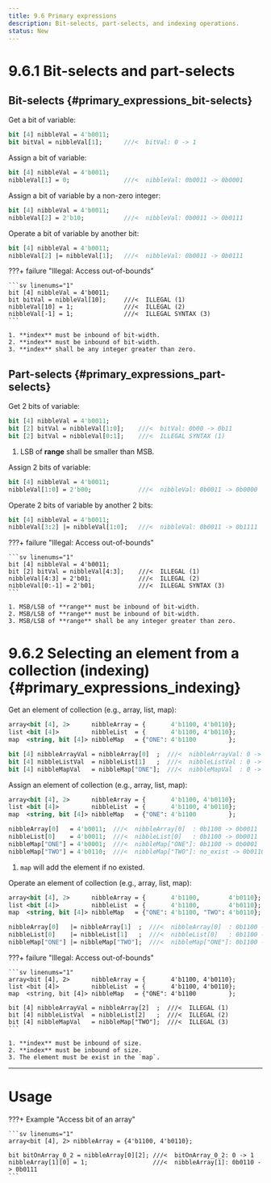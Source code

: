 ```yaml
---
title: 9.6 Primary expressions
description: Bit-selects, part-selects, and indexing operations.
status: New
---
```


# 9.6.1 Bit-selects and part-selects
## Bit-selects {#primary_expressions_bit-selects}
Get a bit of variable:
```sv linenums="1"
bit [4] nibbleVal = 4'b0011;
bit bitVal = nibbleVal[1];      ///<  bitVal: 0 -> 1
```

Assign a bit of variable:
```sv linenums="1"
bit [4] nibbleVal = 4'b0011;
nibbleVal[1] = 0;               ///<  nibbleVal: 0b0011 -> 0b0001
```

Assign a bit of variable by a non-zero integer:
```sv linenums="1"
bit [4] nibbleVal = 4'b0011;
nibbleVal[2] = 2'b10;           ///<  nibbleVal: 0b0011 -> 0b0111
```

Operate a bit of variable by another bit:
```sv linenums="1"
bit [4] nibbleVal = 4'b0011;
nibbleVal[2] |= nibbleVal[1];   ///<  nibbleVal: 0b0011 -> 0b0111
```

???+ failure "Illegal: Access out-of-bounds"

    ```sv linenums="1"
    bit [4] nibbleVal = 4'b0011;
    bit bitVal = nibbleVal[10];     ///<  ILLEGAL (1)
    nibbleVal[10] = 1;              ///<  ILLEGAL (2)
    nibbleVal[-1] = 1;              ///<  ILLEGAL SYNTAX (3)
    ```

    1. **index** must be inbound of bit-width.
    2. **index** must be inbound of bit-width.
    3. **index** shall be any integer greater than zero.


## Part-selects {#primary_expressions_part-selects}
Get 2 bits of variable:
```sv linenums="1"
bit [4] nibbleVal = 4'b0011;
bit [2] bitVal = nibbleVal[1:0];    ///<  bitVal: 0b00 -> 0b11
bit [2] bitVal = nibbleVal[0:1];    ///<  ILLEGAL SYNTAX (1)
```

1. LSB of **range** shall be smaller than MSB.

Assign 2 bits of variable:
```sv linenums="1"
bit [4] nibbleVal = 4'b0011;
nibbleVal[1:0] = 2'b00;             ///<  nibbleVal: 0b0011 -> 0b0000
```

Operate 2 bits of variable by another 2 bits:
```sv linenums="1"
bit [4] nibbleVal = 4'b0011;
nibbleVal[3:2] |= nibbleVal[1:0];   ///<  nibbleVal: 0b0011 -> 0b1111
```

???+ failure "Illegal: Access out-of-bounds"

    ```sv linenums="1"
    bit [4] nibbleVal = 4'b0011;
    bit [2] bitVal = nibbleVal[4:3];    ///<  ILLEGAL (1)
    nibbleVal[4:3] = 2'b01;             ///<  ILLEGAL (2)
    nibbleVal[0:-1] = 2'b01;            ///<  ILLEGAL SYNTAX (3)
    ```

    1. MSB/LSB of **range** must be inbound of bit-width.
    2. MSB/LSB of **range** must be inbound of bit-width.
    3. MSB/LSB of **range** shall be any integer greater than zero.

# 9.6.2 Selecting an element from a collection (indexing) {#primary_expressions_indexing}
Get an element of collection (e.g., array, list, map):
```sv linenums="1"
array<bit [4], 2>      nibbleArray = {       4'b1100, 4'b0110};
list <bit [4]>         nibbleList  = {       4'b1100, 4'b0110};
map  <string, bit [4]> nibbleMap   = {"ONE": 4'b1100         };

bit [4] nibbleArrayVal = nibbleArray[0]  ;  ///<  nibbleArrayVal: 0 -> 0b1100
bit [4] nibbleListVal  = nibbleList[1]   ;  ///<  nibbleListVal : 0 -> 0b0110
bit [4] nibbleMapVal   = nibbleMap["ONE"];  ///<  nibbleMapVal  : 0 -> 0b1100
```

Assign an element of collection (e.g., array, list, map):
```sv linenums="1"
array<bit [4], 2>      nibbleArray = {       4'b1100, 4'b0110};
list <bit [4]>         nibbleList  = {       4'b1100, 4'b0110};
map  <string, bit [4]> nibbleMap   = {"ONE": 4'b1100         };

nibbleArray[0]   = 4'b0011;  ///<  nibbleArray[0]  : 0b1100 -> 0b0011
nibbleList[0]    = 4'b0011;  ///<  nibbleList[0]   : 0b1100 -> 0b0011
nibbleMap["ONE"] = 4'b0001;  ///<  nibbleMap["ONE"]: 0b1100 -> 0b0001
nibbleMap["TWO"] = 4'b0110;  ///<  nibbleMap["TWO"]: no_exist -> 0b0110 (1)
```

1. `map` will add the element if no existed.

Operate an element of collection (e.g., array, list, map):
```sv linenums="1"
array<bit [4], 2>      nibbleArray = {       4'b1100,        4'b0110};
list <bit [4]>         nibbleList  = {       4'b1100,        4'b0110};
map  <string, bit [4]> nibbleMap   = {"ONE": 4'b1100, "TWO": 4'b0110};

nibbleArray[0]   |= nibbleArray[1]  ;  ///<  nibbleArray[0]  : 0b1100 -> 0b1110
nibbleList[0]    |= nibbleList[1]   ;  ///<  nibbleList[0]   : 0b1100 -> 0b1110
nibbleMap["ONE"] |= nibbleMap["TWO"];  ///<  nibbleMap["ONE"]: 0b1100 -> 0b1110
```

???+ failure "Illegal: Access out-of-bounds"

    ```sv linenums="1"
    array<bit [4], 2>      nibbleArray = {       4'b1100, 4'b0110};
    list <bit [4]>         nibbleList  = {       4'b1100, 4'b0110};
    map  <string, bit [4]> nibbleMap   = {"ONE": 4'b1100         };

    bit [4] nibbleArrayVal = nibbleArray[2]  ;  ///<  ILLEGAL (1)
    bit [4] nibbleListVal  = nibbleList[2]   ;  ///<  ILLEGAL (2)
    bit [4] nibbleMapVal   = nibbleMap["TWO"];  ///<  ILLEGAL (3)
    ```

    1. **index** must be inbound of size.
    2. **index** must be inbound of size.
    3. The element must be exist in the `map`.

---

# Usage

???+ Example "Access bit of an array"

    ```sv linenums="1"
    array<bit [4], 2> nibbleArray = {4'b1100, 4'b0110};

    bit bitOnArray_0_2 = nibbleArray[0][2]; ///<  bitOnArray_0_2: 0 -> 1
    nibbleArray[1][0] = 1;                  ///<  nibbleArray[1]: 0b0110 -> 0b0111
    ```
